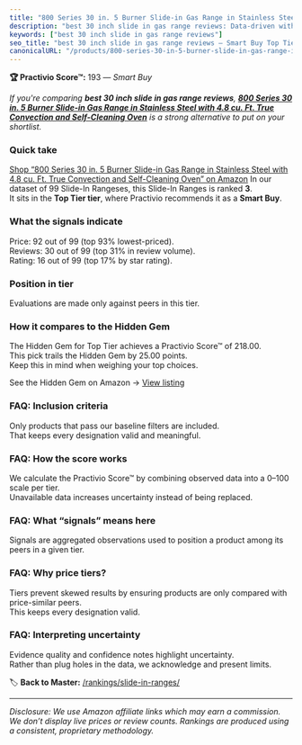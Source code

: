```yaml
---
title: "800 Series 30 in. 5 Burner Slide-in Gas Range in Stainless Steel with 4.8 cu. Ft. True Convection and Self-Cleaning Oven"
description: "best 30 inch slide in gas range reviews: Data-driven within Top Tier ranking using the Practivio Score™. Positioned by quality, value, demand, findability, mom…"
keywords: ["best 30 inch slide in gas range reviews"]
seo_title: "best 30 inch slide in gas range reviews — Smart Buy Top Tier (2025)"
canonicalURL: "/products/800-series-30-in-5-burner-slide-in-gas-range-in-stainless-steel-with-48-cu-ft-true-convection-and-self-cleaning-oven-B07W99S7R5/"
---
```


**🏆 Practivio Score™:** 193 — _Smart Buy_


*If you're comparing **best 30 inch slide in gas range reviews**, **[800 Series 30 in. 5 Burner Slide-in Gas Range in Stainless Steel with 4.8 cu. Ft. True Convection and Self-Cleaning Oven](https://www.amazon.com/dp/B07W99S7R5?tag=practivio-20)** is a strong alternative to put on your shortlist.*
### Quick take
[Shop “800 Series 30 in. 5 Burner Slide-in Gas Range in Stainless Steel with 4.8 cu. Ft. True Convection and Self-Cleaning Oven” on Amazon](https://www.amazon.com/dp/B07W99S7R5?tag=practivio-20)
In our dataset of 99 Slide-In Rangeses, this Slide-In Ranges is ranked **3**.  
It sits in the **Top Tier tier**, where Practivio recommends it as a **Smart Buy**.

### What the signals indicate
Price: 92 out of 99 (top 93% lowest-priced).  
Reviews: 30 out of 99 (top 31% in review volume).  
Rating: 16 out of 99 (top 17% by star rating).  

### Position in tier
Evaluations are made only against peers in this tier.

### How it compares to the Hidden Gem
The Hidden Gem for Top Tier achieves a Practivio Score™ of 218.00.  
This pick trails the Hidden Gem by 25.00 points.  
Keep this in mind when weighing your top choices.  

See the Hidden Gem on Amazon → [View listing](https://www.amazon.com/dp/B088FZHKKL?tag=practivio-20)

### FAQ: Inclusion criteria
Only products that pass our baseline filters are included.  
That keeps every designation valid and meaningful.

### FAQ: How the score works
We calculate the Practivio Score™ by combining observed data into a 0–100 scale per tier.  
Unavailable data increases uncertainty instead of being replaced.

### FAQ: What “signals” means here
Signals are aggregated observations used to position a product among its peers in a given tier.

### FAQ: Why price tiers?
Tiers prevent skewed results by ensuring products are only compared with price-similar peers.  
This keeps every designation valid.

### FAQ: Interpreting uncertainty
Evidence quality and confidence notes highlight uncertainty.  
Rather than plug holes in the data, we acknowledge and present limits.


🏷️ **Back to Master:** [/rankings/slide-in-ranges/](/rankings/slide-in-ranges/)

---
_Disclosure: We use Amazon affiliate links which may earn a commission. We don’t display live prices or review counts. Rankings are produced using a consistent, proprietary methodology._
